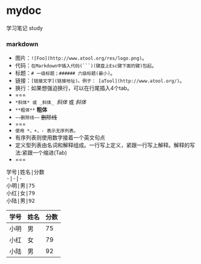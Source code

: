 # mydoc
学习笔记 study

### markdown
* 图片：`![Foo](http://www.atool.org/res/logo.png)`。
* 代码：`在Markdown中插入代码(```)(键盘上Esc键下面的键)包起`。
* 标题：`# 一级标题；###### 六级标题(最小)`。
* 链接：`[链接文字](链接地址)。例子： [aTool](http://www.atool.org/)`。
* 换行：如果想强迫换行，可以在行尾插入4个tab。
* ===
* `*斜体* 或 _斜体_ `*斜体* 或 _斜体_
* `**粗体**` **粗体**
* `~~删除线~~` ~~删除线~~
* ===
* `使用 *，+，- 表示无序列表。` 
* 有序列表则使用数字接着一个英文句点
* 定义型列表由名词和解释组成。一行写上定义，紧跟一行写上解释。解释的写法:紧跟一个缩进(Tab)
* ===
<pre>
学号|姓名|分数  
-|-|-  
小明|男|75    
小红|女|79    
小陆|男|92
</pre>   
学号|姓名|分数
-|-|-
小明|男|75
小红|女|79
小陆|男|92

